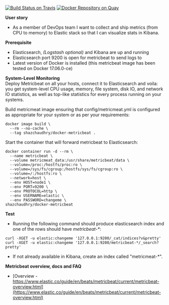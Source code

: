 [![Build Status on Travis](https://travis-ci.org/shazChaudhry/docker-metricbeat.svg?branch=master)](https://travis-ci.org/shazChaudhry/docker-metricbeat "Build Status on Travis")
[![Docker Repository on Quay](https://quay.io/repository/shazchaudhry/docker-metricbeat/status "Docker Repository on Quay")](https://quay.io/repository/shazchaudhry/docker-metricbeat)

**User story**
* As a member of DevOps team I want to collect and ship metrics (from CPU to memory) to Elastic stack so that I can visualize stats in Kibana.

**Prerequisite**
* Elasticsearch, _(Logstash optional)_ and Kibana are up and running
* Elasticsearch port 9200 is open for metricbeat to send logs to
* Latest version of Docker is installed (this metricbeat image has been tested on Docker 17.06.0-ce)


**System-Level Monitoring**<br>
Deploy Metricbeat on all your hosts, connect it to Elasticsearch and voila: you get system-level CPU usage, memory, file system, disk IO, and network IO statistics, as well as top-like statistics for every process running on your systems.

Build metricmeat image ensuring that config/metricmeat.yml is configured as appropriate for your system or as per your requirements:
```
docker image build \
  --rm --no-cache \
  --tag shazchaudhry/docker-metricbeat .
```
Start the container that will forward metricbeat to Elasticsearch:
```
docker container run -d --rm \
  --name metricbeat \
  --volume metricmeat_data:/usr/share/metricbeat/data \
  --volume=/proc:/hostfs/proc:ro \
  --volume=/sys/fs/cgroup:/hostfs/sys/fs/cgroup:ro \
  --volume=/:/hostfs:ro \
  --network=host \
  --env HOST=node1 \
  --env PORT=9200 \
  --env PROTOCOL=http \
  --env USERNAME=elastic \
  --env PASSWORD=changeme \
shazchaudhry/docker-metricbeat
```

**Test**
* Running the following command should produce elasticsearch index and one of the rows should have _metricbeat-*_:
```
curl -XGET -u elastic:changeme '127.0.0.1:9200/_cat/indices?v&pretty'
curl -XGET -u elastic:changeme '127.0.0.1:9200/metricbeat-*/_search?pretty'
```
* If not already available in Kibana, create an index called "metricmeat-*".

**Metricbeat overview, docs and FAQ**

* [Overview - https://www.elastic.co/guide/en/beats/metricbeat/current/metricbeat-overview.html](https://www.elastic.co/guide/en/beats/metricbeat/current/metricbeat-overview.html)
